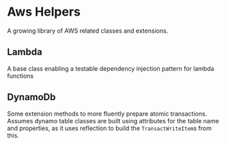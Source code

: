 # Aws Helpers

A growing library of AWS related classes and extensions.

## Lambda
A base class enabling a testable dependency injection pattern for lambda functions

## DynamoDb
Some extension methods to more fluently prepare atomic transactions. Assumes dynamo table classes are built using attributes for the table name and properties, as it uses reflection to build the `TransactWriteItem`s from this.
